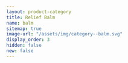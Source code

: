 ```yaml
---
layout: product-category
title: Relief Balm
name: balm
sitemap: true
image-url: "/assets/img/category--balm.svg"
display_order: 3
hidden: false
new: false
---
```

